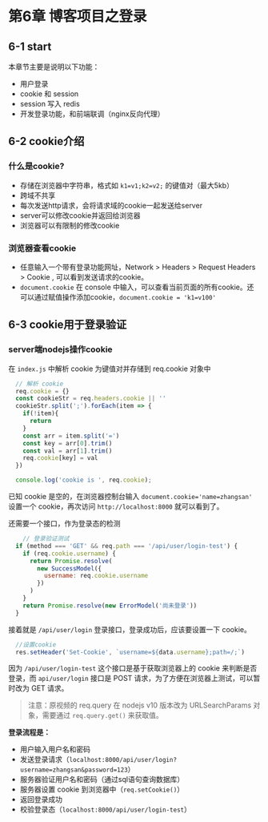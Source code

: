 # 第6章 博客项目之登录

## 6-1 start
本章节主要是说明以下功能：
* 用户登录
* cookie 和 session
* session 写入 redis
* 开发登录功能，和前端联调（nginx反向代理）

## 6-2 cookie介绍
### 什么是cookie?
* 存储在浏览器中字符串，格式如 `k1=v1;k2=v2;` 的键值对（最大5kb）
* 跨域不共享
* 每次发送http请求，会将请求域的cookie一起发送给server
* server可以修改cookie并返回给浏览器
* 浏览器可以有限制的修改cookie

### 浏览器查看cookie
* 任意输入一个带有登录功能网址，Network > Headers > Request Headers > Cookie , 可以看到发送请求的cookie。
* `document.cookie` 在 console 中输入，可以查看当前页面的所有cookie。还可以通过赋值操作添加cookie，`document.cookie = 'k1=v100'`

## 6-3 cookie用于登录验证
### server端nodejs操作cookie
在 `index.js` 中解析 cookie 为键值对并存储到 req.cookie 对象中

```js
  // 解析 cookie
  req.cookie = {}
  const cookieStr = req.headers.cookie || ''
  cookieStr.split(';').forEach(item => {
    if(!item){
      return
    }
    const arr = item.split('=')
    const key = arr[0].trim()
    const val = arr[1].trim()
    req.cookie[key] = val
  })

  console.log('cookie is ', req.cookie);
```

已知 cookie 是空的，在浏览器控制台输入 `document.cookie='name=zhangsan'` 设置一个 cookie，再次访问 `http://localhost:8000` 就可以看到了。


还需要一个接口，作为登录态的检测

```js
    // 登录验证测试
  if (method === 'GET' && req.path === '/api/user/login-test') {
    if (req.cookie.username) {
      return Promise.resolve(
        new SuccessModel({
          username: req.cookie.username
        })
      )
    }
    return Promise.resolve(new ErrorModel('尚未登录'))
  }
```

接着就是 `/api/user/login` 登录接口，登录成功后，应该要设置一下 cookie。

```js
  //设置cookie
  res.setHeader('Set-Cookie', `username=${data.username};path=/;`)
```

因为 `/api/user/login-test` 这个接口是基于获取浏览器上的 cookie 来判断是否登录，而 `api/user/login` 接口是 POST 请求，为了方便在浏览器上测试，可以暂时改为 GET 请求。

> 注意：原视频的 req.query 在 nodejs v10 版本改为 URLSearchParams 对象，需要通过 `req.query.get()` 来获取值。


**登录流程是：**
* 用户输入用户名和密码 
* 发送登录请求（`localhost:8000/api/user/login?username=zhangsan&password=123`）
* 服务器验证用户名和密码（通过sql语句查询数据库）
* 服务器设置 cookie 到浏览器中（`req.setCookie()`）
* 返回登录成功
* 校验登录态（`localhost:8000/api/user/login-test`）
